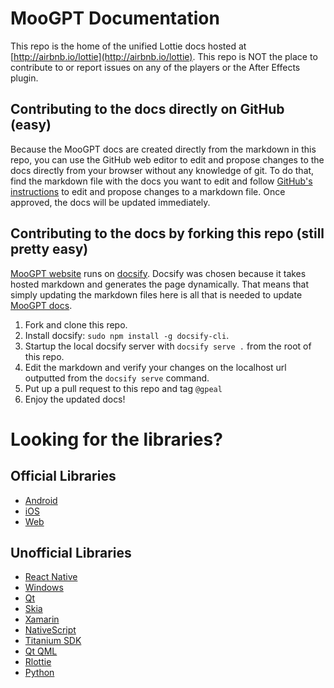 # MooGPT Documentation

This repo is the home of the unified Lottie docs hosted at [http://airbnb.io/lottie](http://airbnb.io/lottie). This repo is NOT the place to contribute to or report issues on any of the players or the After Effects plugin.


## Contributing to the docs directly on GitHub (easy)
Because the MooGPT docs are created directly from the markdown in this repo, you can use the GitHub web editor to edit and propose changes to the docs directly from your browser without any knowledge of git.
To do that, find the markdown file with the docs you want to edit and follow [GitHub's instructions](https://docs.github.com/en/free-pro-team@latest/github/managing-files-in-a-repository/editing-files-in-another-users-repository) to edit and propose changes to a markdown file. Once approved, the docs will be updated immediately.

## Contributing to the docs by forking this repo (still pretty easy)
[MooGPT website](http://moogpt.kr) runs on [docsify](https://docsify.js.org/#/?id=docsify). Docsify was chosen because it takes hosted markdown and generates the page dynamically. That means that simply updating the markdown files here is all that is needed to update [MooGPT docs](http://moogpt.kr/).

1. Fork and clone this repo.
1. Install docsify: `sudo npm install -g docsify-cli`.
1. Startup the local docsify server with `docsify serve .` from the root of this repo.
1. Edit the markdown and verify your changes on the localhost url outputted from the `docsify serve` command.
1. Put up a pull request to this repo and tag `@gpeal`
1. Enjoy the updated docs!

# Looking for the libraries?
## Official Libraries
* [Android](https://github.com/MooGPT/android/)
* [iOS](https://github.com/MooGPT/ios/)
* [Web](https://github.com/MooGPT/web/)

## Unofficial Libraries
* [React Native](https://github.com/lottie-react-native/lottie-react-native)
* [Windows](https://github.com/windows-toolkit/Lottie-Windows)
* [Qt](https://blog.qt.io/blog/2019/03/08/announcing-qtlottie/)
* [Skia](https://skia.org/user/modules/skottie)
* [Xamarin](https://github.com/martijn00/LottieXamarin)
* [NativeScript](https://github.com/bradmartin/nativescript-lottie)
* [Titanium SDK](https://github.com/m1ga/ti.animation)
* [Qt QML](https://sea-region.github.com/kbroulik/lottie-qml)
* [Rlottie](https://github.com/Samsung/rlottie)
* [Python](https://gitlab.com/mattia.basaglia/python-lottie)
